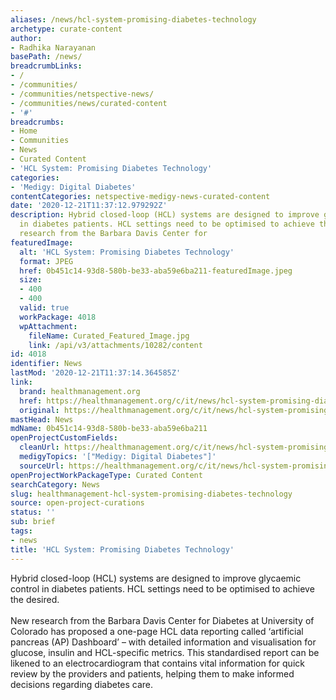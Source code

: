 ```yaml
---
aliases: /news/hcl-system-promising-diabetes-technology
archetype: curate-content
author:
- Radhika Narayanan
basePath: /news/
breadcrumbLinks:
- /
- /communities/
- /communities/netspective-news/
- /communities/news/curated-content
- '#'
breadcrumbs:
- Home
- Communities
- News
- Curated Content
- 'HCL System: Promising Diabetes Technology'
categories:
- 'Medigy: Digital Diabetes'
contentCategories: netspective-medigy-news-curated-content
date: '2020-12-21T11:37:12.979292Z'
description: Hybrid closed-loop (HCL) systems are designed to improve glycaemic control
  in diabetes patients. HCL settings need to be optimised to achieve the desired.New
  research from the Barbara Davis Center for
featuredImage:
  alt: 'HCL System: Promising Diabetes Technology'
  format: JPEG
  href: 0b451c14-93d8-580b-be33-aba59e6ba211-featuredImage.jpeg
  size:
  - 400
  - 400
  valid: true
  workPackage: 4018
  wpAttachment:
    fileName: Curated_Featured_Image.jpg
    link: /api/v3/attachments/10282/content
id: 4018
identifier: News
lastMod: '2020-12-21T11:37:14.364585Z'
link:
  brand: healthmanagement.org
  href: https://healthmanagement.org/c/it/news/hcl-system-promising-diabetes-technology
  original: https://healthmanagement.org/c/it/news/hcl-system-promising-diabetes-technology
mastHead: News
mdName: 0b451c14-93d8-580b-be33-aba59e6ba211
openProjectCustomFields:
  cleanUrl: https://healthmanagement.org/c/it/news/hcl-system-promising-diabetes-technology
  medigyTopics: '["Medigy: Digital Diabetes"]'
  sourceUrl: https://healthmanagement.org/c/it/news/hcl-system-promising-diabetes-technology
openProjectWorkPackageType: Curated Content
searchCategory: News
slug: healthmanagement-hcl-system-promising-diabetes-technology
source: open-project-curations
status: ''
sub: brief
tags:
- news
title: 'HCL System: Promising Diabetes Technology'
---
```


<p>Hybrid closed-loop (HCL) systems are designed to improve glycaemic control in diabetes patients. HCL settings need to be optimised to achieve the desired.<br><br>New research from the Barbara Davis Center for Diabetes at University of Colorado has proposed a one-page HCL data reporting called ‘artificial pancreas (AP) Dashboard’ – with detailed information and visualisation for glucose, insulin and HCL-specific metrics. This standardised report can be likened to an electrocardiogram that contains vital information for quick review by the providers and patients, helping them to make informed decisions regarding diabetes care.</p>